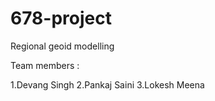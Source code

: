 # 678-project
Regional geoid modelling

Team members : 

1.Devang Singh
2.Pankaj Saini
3.Lokesh Meena
